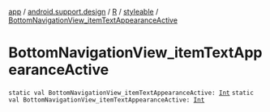 [app](../../../index.md) / [android.support.design](../../index.md) / [R](../index.md) / [styleable](index.md) / [BottomNavigationView_itemTextAppearanceActive](./-bottom-navigation-view_item-text-appearance-active.md)

# BottomNavigationView_itemTextAppearanceActive

`static val BottomNavigationView_itemTextAppearanceActive: `[`Int`](https://kotlinlang.org/api/latest/jvm/stdlib/kotlin/-int/index.html)
`static val BottomNavigationView_itemTextAppearanceActive: `[`Int`](https://kotlinlang.org/api/latest/jvm/stdlib/kotlin/-int/index.html)